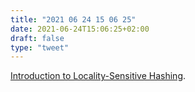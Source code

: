 ```yaml
---
title: "2021 06 24 15 06 25"
date: 2021-06-24T15:06:25+02:00
draft: false
type: "tweet"
---
```

[Introduction to Locality-Sensitive Hashing](http://tylerneylon.com/a/lsh1/).
